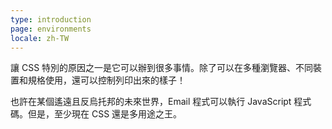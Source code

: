 ```yaml
---
type: introduction
page: environments
locale: zh-TW
---
```


讓 CSS 特別的原因之一是它可以辦到很多事情。除了可以在多種瀏覽器、不同裝置和規格使用，還可以控制列印出來的樣子！

也許在某個遙遠且反烏托邦的未來世界，Email 程式可以執行 JavaScript 程式碼。但是，至少現在 CSS 還是多用途之王。
